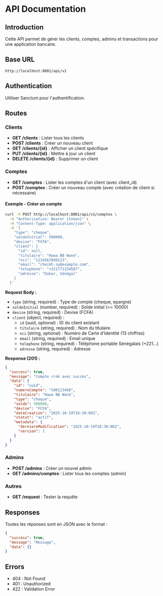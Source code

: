 # API Documentation

## Introduction

Cette API permet de gérer les clients, comptes, admins et transactions pour une application bancaire.

## Base URL

`http://localhost:8001/api/v1`

## Authentication

Utiliser Sanctum pour l'authentification.

## Routes

### Clients

- **GET /clients** : Lister tous les clients
- **POST /clients** : Créer un nouveau client
- **GET /clients/{id}** : Afficher un client spécifique
- **PUT /clients/{id}** : Mettre à jour un client
- **DELETE /clients/{id}** : Supprimer un client

### Comptes

- **GET /comptes** : Lister les comptes d'un client (avec client_id)
- **POST /comptes** : Créer un nouveau compte (avec création de client si nécessaire)

#### Exemple - Créer un compte
```bash
curl -X POST http://localhost:8001/api/v1/comptes \
  -H "Authorization: Bearer {token}" \
  -H "Content-Type: application/json" \
  -d '{
    "type": "cheque",
    "soldeInitial": 500000,
    "devise": "FCFA",
    "client": {
      "id": null,
      "titulaire": "Hawa BB Wane",
      "nci": "1234567890123",
      "email": "cheikh.sy@example.com",
      "telephone": "+221771234567",
      "adresse": "Dakar, Sénégal"
    }
  }'
```

**Request Body :**
- `type` (string, required) : Type de compte (cheque, epargne)
- `soldeInitial` (number, required) : Solde initial (>= 10000)
- `devise` (string, required) : Devise (FCFA)
- `client` (object, required) :
  - `id` (uuid, optional) : ID du client existant
  - `titulaire` (string, required) : Nom du titulaire
  - `nci` (string, optional) : Numéro de Carte d'Identité (13 chiffres)
  - `email` (string, required) : Email unique
  - `telephone` (string, required) : Téléphone portable Sénégalais (+221...)
  - `adresse` (string, required) : Adresse

**Response (201) :**
```json
{
  "success": true,
  "message": "Compte créé avec succès",
  "data": {
    "id": "uuid",
    "numeroCompte": "C00123460",
    "titulaire": "Hawa BB Wane",
    "type": "cheque",
    "solde": 500000,
    "devise": "FCFA",
    "dateCreation": "2025-10-19T10:30:00Z",
    "statut": "actif",
    "metadata": {
      "derniereModification": "2025-10-19T10:30:00Z",
      "version": 1
    }
  }
}
```

### Admins

- **POST /admins** : Créer un nouvel admin
- **GET /admins/comptes** : Lister tous les comptes (admin)

### Autres

- **GET /request** : Tester la requête

## Responses

Toutes les réponses sont en JSON avec le format :

```json
{
  "success": true,
  "message": "Message",
  "data": {}
}
```

## Errors

- 404 : Not Found
- 401 : Unauthorized
- 422 : Validation Error